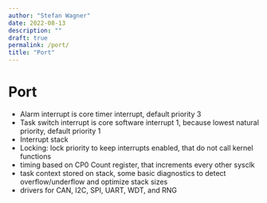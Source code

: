 ```yaml
---
author: "Stefan Wagner"
date: 2022-08-13
description: ""
draft: true
permalink: /port/
title: "Port"
---
```


# Port

- Alarm interrupt is core timer interrupt, default priority 3
- Task switch interrupt is core software interrupt 1, because lowest natural priority, default priority 1
- Interrupt stack
- Locking: lock priority to keep interrupts enabled, that do not call kernel functions
- timing based on CP0 Count register, that increments every other sysclk
- task context stored on stack, some basic diagnostics to detect overflow/underflow and optimize stack sizes
- drivers for CAN, I2C, SPI, UART, WDT, and RNG
